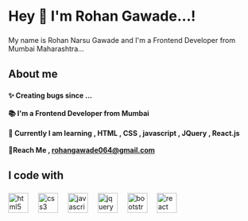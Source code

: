 <h1 align="left">Hey 👋 I'm Rohan Gawade...!</h1>


###

<p align="left">My name is Rohan Narsu Gawade and I'm a Frontend Developer from Mumbai Maharashtra...</p>

###

<h2 align="left">About me</h2>

###

<h4 align="left">✨ Creating bugs since ...<br><br>📚 I'm a Frontend Developer from Mumbai <br><br>🎯 Currently I am learning , HTML , CSS , javascript , JQuery , React.js <br><br>🎲Reach Me , <a href="rohangawade2604@gmail.com"> rohangawade064@gmail.com </a>
</h4>

###

<h2 align="left">I code with</h2>

###

<div align="left">
  <img src="https://cdn.jsdelivr.net/gh/devicons/devicon/icons/html5/html5-original.svg" height="40" alt="html5 logo"  />
  <img width="12" />
  <img src="https://cdn.jsdelivr.net/gh/devicons/devicon/icons/css3/css3-original.svg" height="40" alt="css3 logo"  />
  <img width="12" />
  <img src="https://cdn.jsdelivr.net/gh/devicons/devicon/icons/javascript/javascript-original.svg" height="40" alt="javascript logo"  />
  <img width="12" />
  <img src="https://cdn.simpleicons.org/jquery/0769AD" height="40" alt="jquery logo"  />
  <img width="12" />
  <img src="https://cdn.jsdelivr.net/gh/devicons/devicon/icons/bootstrap/bootstrap-original.svg" height="40" alt="bootstrap logo"  />
  <img width="12" />
  <img src="https://cdn.jsdelivr.net/gh/devicons/devicon/icons/react/react-original.svg" height="40" alt="react logo"  />
</div>

###
